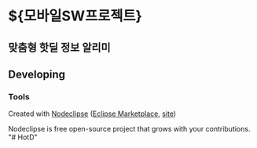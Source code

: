 

# ${모바일SW프로젝트}



## 맞춤형 핫딜 정보 알리미



## Developing



### Tools

Created with [Nodeclipse](https://github.com/Nodeclipse/nodeclipse-1)
 ([Eclipse Marketplace](http://marketplace.eclipse.org/content/nodeclipse), [site](http://www.nodeclipse.org))   

Nodeclipse is free open-source project that grows with your contributions.
"# HotD" 
